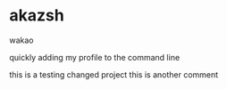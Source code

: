 
# akazsh
wakao

quickly adding my profile to the command line 

this is a testing changed project 
this is another comment

